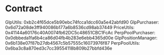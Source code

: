 # Contract

GlpUtils: 0xb2c4f65dce5b90ebc74fcca1dcc60a5e42abfd90
GlpPurchaser: 0x6d72a08de3ff940086b177a6b8536cd98ab37449
PriceUtils: 0x41144a60176c40A0074fb62DC5c48651CBC1FcAc
PerpPoolPurchaser: 0x0dbbeda1fa6b4ca86d04fb4b283e6ebb4365d00e
GlpPositionManager: 0x6b138e07f87b27db4567c5b57555c16073976f87
PerpPoolUtils: 0x6ba3c8a870ed3c7cc39554118b809b27bbfd436e 



